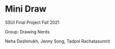 # Mini Draw

SSUI Final Project
Fall 2021

Group: Drawing Nerds

Neha Deshmukh, Jenny Song, Tadpol Rachatasumrit

